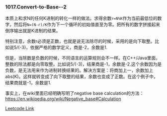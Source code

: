 ### 1017.Convert-to-Base--2

本质上和求N的任何K进制的转化一样的做法。求得余数```r=N%K```作为当前最低位的数字，然后将```N=(N-r)/K```作为下一个循环的初始值直至为零。把所有的数字拼接起来倒序输出就是K进制的结果。

特别注意，余数r必须是正数，也就是说无法除尽的时候，采用的是向下取整。比如说5/(-3)，依据严格的数学定义，商是-2，余数是1.

但是，当除数是负数的时候，不同语言的运算规则会不一样。在C++/Java里面，整数的除法都是向零取整。比如说5/(-3)，结果商是-1，余数是-2.这个余数因为是负数，是无法用来作为进制转换结果的。解决方案是：将商加上一，余数加上abs(K)。这样就转变成了向下取整的结果，余数也变成了正数。在这个例子中，结果商就是-1，余数是1.

事实上，在wiki里面已经明确写明了negative base calculation的方法：https://en.wikipedia.org/wiki/Negative_base#Calculation


[Leetcode Link](https://leetcode.com/problems/convert-to-base--2)